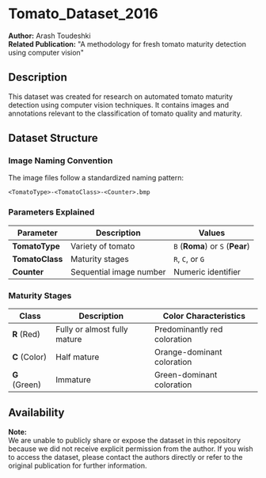 # Tomato_Dataset_2016

**Author:** Arash Toudeshki  
**Related Publication:** "A methodology for fresh tomato maturity detection using computer vision"

## Description

This dataset was created for research on automated tomato maturity detection using computer vision techniques. It contains images and annotations relevant to the classification of tomato quality and maturity.

## Dataset Structure

### Image Naming Convention

The image files follow a standardized naming pattern:

```
<TomatoType>-<TomatoClass>-<Counter>.bmp
```

### Parameters Explained

| Parameter | Description | Values |
|-----------|-------------|---------|
| **TomatoType** | Variety of tomato | `B` (**Roma**) or `S` (**Pear**) |
| **TomatoClass** | Maturity stages | `R`, `C`, or `G` |
| **Counter** | Sequential image number | Numeric identifier |

### Maturity Stages

| Class | Description | Color Characteristics |
|-------|-------------|----------------------|
| **R** (Red) | Fully or almost fully mature | Predominantly red coloration |
| **C** (Color) | Half mature | Orange-dominant coloration |
| **G** (Green) | Immature | Green-dominant coloration |

## Availability

**Note:**  
We are unable to publicly share or expose the dataset in this repository because we did not receive explicit permission from the author. If you wish to access the dataset, please contact the authors directly or refer to the original publication for further information.

